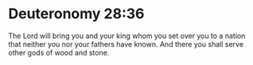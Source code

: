 # Deuteronomy 28:36

The Lord will bring you and your king whom you set over you to a nation that neither you nor your fathers have known. And there you shall serve other gods of wood and stone.

